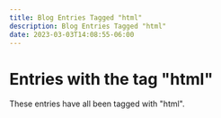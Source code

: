 ```yaml
---
title: Blog Entries Tagged "html"
description: Blog Entries Tagged "html"
date: 2023-03-03T14:08:55-06:00
---
```

# Entries with the tag "html"

These entries have all been tagged with "html".